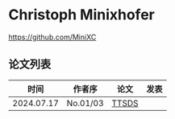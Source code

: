 # Christoph Minixhofer

https://github.com/MiniXC

## 论文列表

| 时间 | 作者序 | 论文 | 发表 |
|:-:|:-:|---|---|
| 2024.07.17 | No.01/03 | [TTSDS](../Evaluations/2024.07.17_TTSDS.md) | 